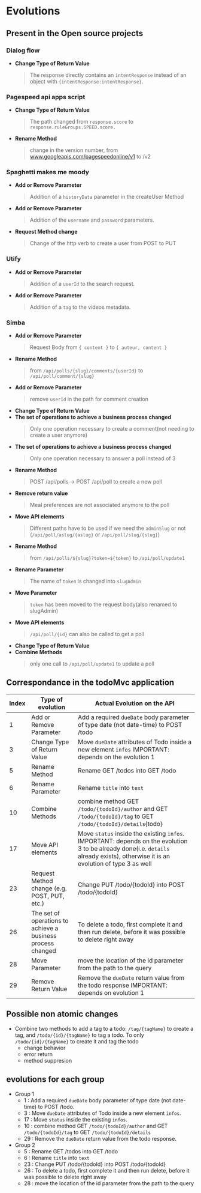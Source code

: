 # Evolutions


## Present in the Open source projects
### Dialog flow
- **Change Type of Return Value**
    >The response directly contains an `intentResponse` instead of an object with `{intentResponse:intentResponse}`.

### Pagespeed api apps script
- **Change Type of Return Value**
    > The path changed from `response.score` to `response.ruleGroups.SPEED.score.`
- **Rename Method**
    > change in the version number, from www.googleapis.com/pagespeedonline/v1 to /v2

### Spaghetti makes me moody
- **Add or Remove Parameter**
    > Addition of a `historyData` parameter in the createUser Method
- **Add or Remove Parameter**
    > Addition of the `username` and `password` parameters.
- **Request Method change**
    > Change of the http verb to create a user from POST to PUT

### Utify
- **Add or Remove Parameter**
    > Addition of a `userId` to the search request.
- **Add or Remove Parameter**
    > Addition of a `tag` to the videos metadata.

### Simba
- **Add or Remove Parameter**
    > Request Body from `{ content }` to `{ auteur, content }`
- **Rename Method**
    > from `/api/polls/{slug}/comments/{userId}` to `/api/poll/comment/{slug}`
- **Add or Remove Parameter**
    > remove `userId` in the path for comment creation
- **Change Type of Return Value**
- **The set of operations to achieve a business process changed**
    > Only one operation necessary to create a comment(not needing to create a user anymore)
- **The set of operations to achieve a business process changed**
    > Only one operation necessary to answer a poll instead of 3
- **Rename Method**
    > POST /api/polls -> POST /api/poll to create a new poll
- **Remove return value**
    > Meal preferences are not associated anymore to the poll
- **Move API elements**
    > Different paths have to be used if we need the `adminSlug` or not (`/api/poll/aslug/{aslug}` or `/api/poll/slug/{slug}`)
- **Rename Method**
    > from `/api/polls/${slug}?token=${token}` to `/api/poll/update1`
- **Rename Parameter**
    > The name of `token` is changed into `slugAdmin`
- **Move Parameter**
    > `token` has been moved to the request body(also renamed to slugAdmin)
- **Move API elements**
    > `/api/poll/{id}` can also be called to get a poll
- **Change Type of Return Value**
- **Combine Methods**
    > only one call to `/api/poll/update1` to update a poll

## Correspondance in the todoMvc application
| Index | Type of evolution                                           | Actual Evolution on the API                                                                                                                                                          |
| ----- | ----------------------------------------------------------- | ------------------------------------------------------------------------------------------------------------------------------------------------------------------------------------ |
| 1     | Add or Remove Parameter                                     | Add a required `dueDate` body parameter of type date (not date-time) to POST /todo                                                                                                   |
| 3     | Change Type of Return Value                                 | Move `dueDate` attributes of Todo inside a new element `infos` IMPORTANT: depends on the evolution 1                                                                               |
| 5     | Rename Method                                               | Rename GET /todos into GET /todo                                                                                                                                                     |
| 6     | Rename Parameter                                            | Rename `title` into `text`                                                                                                                                                           |
| 10    | Combine Methods                                             | combine method GET `/todo/{todoId}/author` and GET `/todo/{todoId}/tag` to GET `/todo/{todoId}/details`{todo} |                                                                                                                                                        |
| 17    | Move API elements                                           | Move `status` inside the existing `infos`. IMPORTANT: depends on the evolution 3 to be already done(i.e. `details` already exists), otherwise it is an evolution of type 3 as well |
| 23    | Request Method change (e.g. POST, PUT, etc.)                | Change PUT /todo/{todoId} into POST /todo/{todoId}                                                                                                                                   |
| 26    | The set of operations to achieve a business process changed | To delete a todo, first complete it and then run delete, before it was possible to delete right away                                                                                 |
| 28    | Move Parameter                                              | move the location of the id parameter from the path to the query                                                                                                                     |
| 29    | Remove Return Value                                         | Remove the `dueDate` return value from the todo response  IMPORTANT: depends on evolution 1                                                                                                                           |


## Possible non atomic changes
- Combine two methods to add a tag to a todo: `/tag/{tagName}` to create a tag, and  `/todo/{id}/{tagName}` to tag a todo. To only  `/todo/{id}/{tagName}` to create it and tag the todo
  - change behavior
  - error return
  - method suppresion 


## evolutions for each group
- Group 1
  -  1 : Add a required `dueDate` body parameter of type date (not date-time) to POST /todo.
  -  3 : Move `dueDate` attributes of Todo inside a new element `infos`.
  -  17 : Move `status` inside the existing `infos`.
  -  10 : combine method GET `/todo/{todoId}/author` and GET `/todo/{todoId}/tag` to GET `/todo/{todoId}/details`
  -  29 : Remove the `dueDate` return value from the todo response.
-  Group 2
   -  5 : Rename GET /todos into GET /todo
   -  6 : Rename `title` into `text`
   -  23 : Change PUT /todo/{todoId} into POST /todo/{todoId}
   -  26 : To delete a todo, first complete it and then run delete, before it was possible to delete right away
   -  28 : move the location of the id parameter from the path to the query

